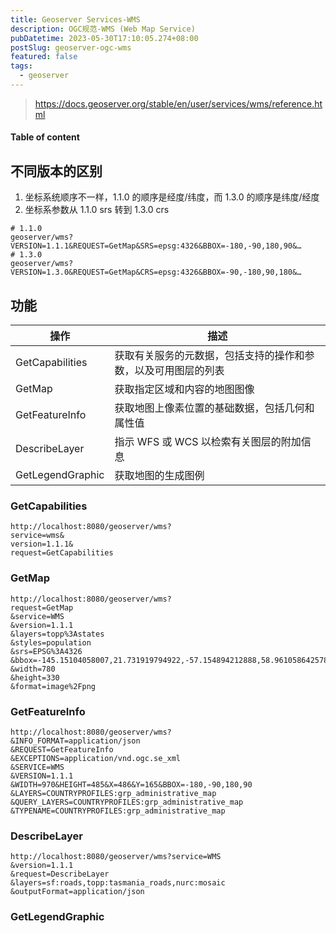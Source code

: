 ```yaml
---
title: Geoserver Services-WMS
description: OGC规范-WMS (Web Map Service)
pubDatetime: 2023-05-30T17:10:05.274+08:00
postSlug: geoserver-ogc-wms
featured: false
tags:
  - geoserver
---
```


> https://docs.geoserver.org/stable/en/user/services/wms/reference.html

#### Table of content

## 不同版本的区别

1. 坐标系统顺序不一样，1.1.0 的顺序是经度/纬度，而 1.3.0 的顺序是纬度/经度
2. 坐标系参数从 1.1.0 srs 转到 1.3.0 crs

```shell
# 1.1.0
geoserver/wms?VERSION=1.1.1&REQUEST=GetMap&SRS=epsg:4326&BBOX=-180,-90,180,90&…
# 1.3.0
geoserver/wms?VERSION=1.3.0&REQUEST=GetMap&CRS=epsg:4326&BBOX=-90,-180,90,180&…
```

## 功能

| 操作             | 描述                                                           |
| ---------------- | -------------------------------------------------------------- |
| GetCapabilities  | 获取有关服务的元数据，包括支持的操作和参数，以及可用图层的列表 |
| GetMap           | 获取指定区域和内容的地图图像                                   |
| GetFeatureInfo   | 获取地图上像素位置的基础数据，包括几何和属性值                 |
| DescribeLayer    | 指示 WFS 或 WCS 以检索有关图层的附加信息                       |
| GetLegendGraphic | 获取地图的生成图例                                             |

### GetCapabilities

```shell
http://localhost:8080/geoserver/wms?
service=wms&
version=1.1.1&
request=GetCapabilities
```

### GetMap

```shell
http://localhost:8080/geoserver/wms?
request=GetMap
&service=WMS
&version=1.1.1
&layers=topp%3Astates
&styles=population
&srs=EPSG%3A4326
&bbox=-145.15104058007,21.731919794922,-57.154894212888,58.961058642578&
&width=780
&height=330
&format=image%2Fpng
```

### GetFeatureInfo

```shell
http://localhost:8080/geoserver/wms?
&INFO_FORMAT=application/json
&REQUEST=GetFeatureInfo
&EXCEPTIONS=application/vnd.ogc.se_xml
&SERVICE=WMS
&VERSION=1.1.1
&WIDTH=970&HEIGHT=485&X=486&Y=165&BBOX=-180,-90,180,90
&LAYERS=COUNTRYPROFILES:grp_administrative_map
&QUERY_LAYERS=COUNTRYPROFILES:grp_administrative_map
&TYPENAME=COUNTRYPROFILES:grp_administrative_map
```

### DescribeLayer

```shell
http://localhost:8080/geoserver/wms?service=WMS
&version=1.1.1
&request=DescribeLayer
&layers=sf:roads,topp:tasmania_roads,nurc:mosaic
&outputFormat=application/json
```

### GetLegendGraphic

